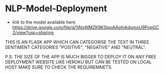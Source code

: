 # NLP-Model-Deployment
* link to the model available here https://drive.google.com/file/d/1iNzjNMZK9K5lqoAAphjAdumoU9PopGC2/view?usp=sharing

THIS IS AN FLASK APP WHICH CAN CATEGORISE THE TEXT IN THREE SENTIMENT CATEGORIES "POSITIVE", "NEGATIVE" AND "NEUTRAL".

P.S: THE SIZE OF THE APP IS MUCH BIGGER TO DEPLOY IT ON ANY FREE DEPLOYMENT WEBSITE LIKE HEROKU BUT CAN BE TESTED ON LOCAL HOST MAKE SURE TO CHECK THE REQUIREMNETS.
